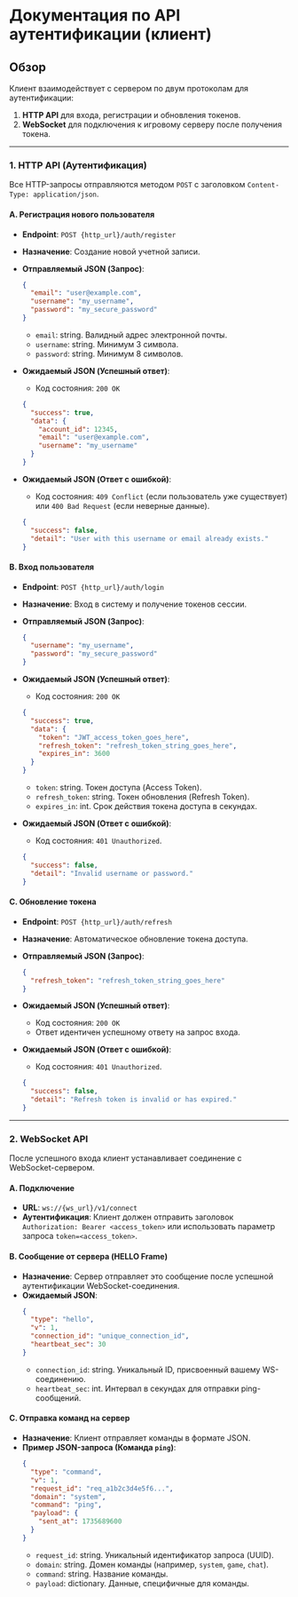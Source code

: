 # Документация по API аутентификации (клиент)

## Обзор

Клиент взаимодействует с сервером по двум протоколам для аутентификации:
1.  **HTTP API** для входа, регистрации и обновления токенов.
2.  **WebSocket** для подключения к игровому серверу после получения токена.

---

### 1. HTTP API (Аутентификация)

Все HTTP-запросы отправляются методом `POST` с заголовком `Content-Type: application/json`.

#### A. Регистрация нового пользователя

* **Endpoint**: `POST {http_url}/auth/register`
* **Назначение**: Создание новой учетной записи.

* **Отправляемый JSON (Запрос)**:
	```json
	{
	  "email": "user@example.com",
	  "username": "my_username",
	  "password": "my_secure_password"
	}
	```
	* `email`: string. Валидный адрес электронной почты.
	* `username`: string. Минимум 3 символа.
	* `password`: string. Минимум 8 символов.

* **Ожидаемый JSON (Успешный ответ)**:
	* Код состояния: `200 OK`
	```json
	{
	  "success": true,
	  "data": {
		"account_id": 12345,
		"email": "user@example.com",
		"username": "my_username"
	  }
	}
	```
* **Ожидаемый JSON (Ответ с ошибкой)**:
	* Код состояния: `409 Conflict` (если пользователь уже существует) или `400 Bad Request` (если неверные данные).
	```json
	{
	  "success": false,
	  "detail": "User with this username or email already exists."
	}
	```

#### B. Вход пользователя

* **Endpoint**: `POST {http_url}/auth/login`
* **Назначение**: Вход в систему и получение токенов сессии.

* **Отправляемый JSON (Запрос)**:
	```json
	{
	  "username": "my_username",
	  "password": "my_secure_password"
	}
	```
* **Ожидаемый JSON (Успешный ответ)**:
	* Код состояния: `200 OK`
	```json
	{
	  "success": true,
	  "data": {
		"token": "JWT_access_token_goes_here",
		"refresh_token": "refresh_token_string_goes_here",
		"expires_in": 3600
	  }
	}
	```
	* `token`: string. Токен доступа (Access Token).
	* `refresh_token`: string. Токен обновления (Refresh Token).
	* `expires_in`: int. Срок действия токена доступа в секундах.
* **Ожидаемый JSON (Ответ с ошибкой)**:
	* Код состояния: `401 Unauthorized`.
	```json
	{
	  "success": false,
	  "detail": "Invalid username or password."
	}
	```

#### C. Обновление токена

* **Endpoint**: `POST {http_url}/auth/refresh`
* **Назначение**: Автоматическое обновление токена доступа.

* **Отправляемый JSON (Запрос)**:
	```json
	{
	  "refresh_token": "refresh_token_string_goes_here"
	}
	```
* **Ожидаемый JSON (Успешный ответ)**:
	* Код состояния: `200 OK`
	* Ответ идентичен успешному ответу на запрос входа.
* **Ожидаемый JSON (Ответ с ошибкой)**:
	* Код состояния: `401 Unauthorized`.
	```json
	{
	  "success": false,
	  "detail": "Refresh token is invalid or has expired."
	}
	```
---

### 2. WebSocket API

После успешного входа клиент устанавливает соединение с WebSocket-сервером.

#### A. Подключение

* **URL**: `ws://{ws_url}/v1/connect`
* **Аутентификация**: Клиент должен отправить заголовок `Authorization: Bearer <access_token>` или использовать параметр запроса `token=<access_token>`.

#### B. Сообщение от сервера (HELLO Frame)

* **Назначение**: Сервер отправляет это сообщение после успешной аутентификации WebSocket-соединения.
* **Ожидаемый JSON**:
	```json
	{
	  "type": "hello",
	  "v": 1,
	  "connection_id": "unique_connection_id",
	  "heartbeat_sec": 30
	}
	```
	* `connection_id`: string. Уникальный ID, присвоенный вашему WS-соединению.
	* `heartbeat_sec`: int. Интервал в секундах для отправки ping-сообщений.

#### C. Отправка команд на сервер

* **Назначение**: Клиент отправляет команды в формате JSON.
* **Пример JSON-запроса (Команда `ping`)**:
	```json
	{
	  "type": "command",
	  "v": 1,
	  "request_id": "req_a1b2c3d4e5f6...",
	  "domain": "system",
	  "command": "ping",
	  "payload": {
		"sent_at": 1735689600
	  }
	}
	```
	* `request_id`: string. Уникальный идентификатор запроса (UUID).
	* `domain`: string. Домен команды (например, `system`, `game`, `chat`).
	* `command`: string. Название команды.
	* `payload`: dictionary. Данные, специфичные для команды.
